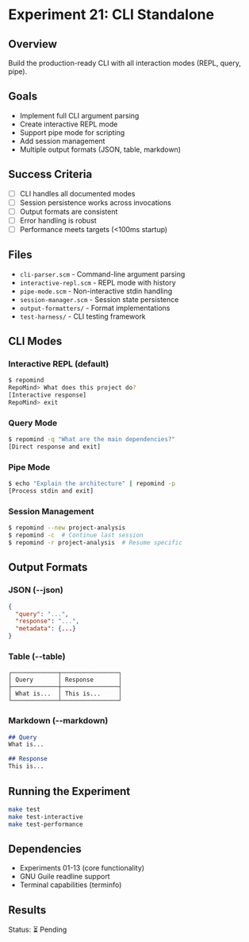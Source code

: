 # Experiment 21: CLI Standalone

## Overview
Build the production-ready CLI with all interaction modes (REPL, query, pipe).

## Goals
- Implement full CLI argument parsing
- Create interactive REPL mode
- Support pipe mode for scripting
- Add session management
- Multiple output formats (JSON, table, markdown)

## Success Criteria
- [ ] CLI handles all documented modes
- [ ] Session persistence works across invocations
- [ ] Output formats are consistent
- [ ] Error handling is robust
- [ ] Performance meets targets (<100ms startup)

## Files
- `cli-parser.scm` - Command-line argument parsing
- `interactive-repl.scm` - REPL mode with history
- `pipe-mode.scm` - Non-interactive stdin handling
- `session-manager.scm` - Session state persistence
- `output-formatters/` - Format implementations
- `test-harness/` - CLI testing framework

## CLI Modes

### Interactive REPL (default)
```bash
$ repomind
RepoMind> What does this project do?
[Interactive response]
RepoMind> exit
```

### Query Mode
```bash
$ repomind -q "What are the main dependencies?"
[Direct response and exit]
```

### Pipe Mode
```bash
$ echo "Explain the architecture" | repomind -p
[Process stdin and exit]
```

### Session Management
```bash
$ repomind --new project-analysis
$ repomind -c  # Continue last session
$ repomind -r project-analysis  # Resume specific
```

## Output Formats

### JSON (--json)
```json
{
  "query": "...",
  "response": "...",
  "metadata": {...}
}
```

### Table (--table)
```
┌─────────────┬────────────────┐
│ Query       │ Response       │
├─────────────┼────────────────┤
│ What is...  │ This is...     │
└─────────────┴────────────────┘
```

### Markdown (--markdown)
```markdown
## Query
What is...

## Response
This is...
```

## Running the Experiment
```bash
make test
make test-interactive
make test-performance
```

## Dependencies
- Experiments 01-13 (core functionality)
- GNU Guile readline support
- Terminal capabilities (terminfo)

## Results
Status: ⏳ Pending